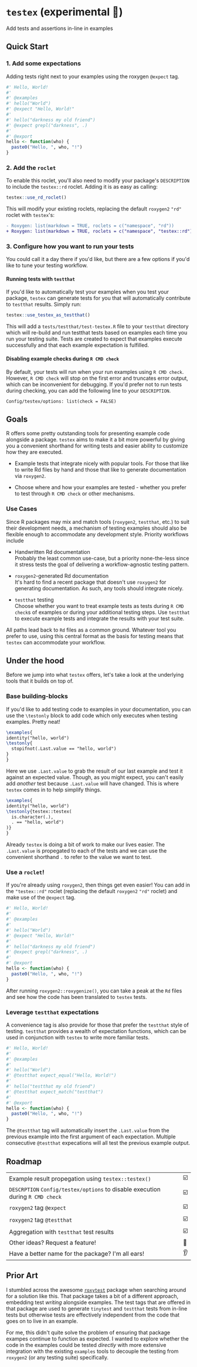 # `testex` (experimental :construction_worker:)

Add tests and assertions in-line in examples

## Quick Start

### 1. Add some expectations

Adding tests right next to your examples using the roxygen `@expect` tag.

```r
#' Hello, World!
#' 
#' @examples
#' hello("World")
#' @expect "Hello, World!"
#'
#' hello("darkness my old friend")
#' @expect grepl("darkness", .)
#' 
#' @export
hello <- function(who) {
  paste0("Hello, ", who, "!")
}
```

### 2. Add the `roclet`

To enable this roclet, you'll also need to modify your package's `DESCRIPTION`
to include the `testex::rd` roclet. Adding it is as easy as calling:

```r
testex::use_rd_roclet()
```

This will modify your existing roclets, replacing the default `roxygen2` `"rd"`
roclet with `testex`'s:

```diff
- Roxygen: list(markdown = TRUE, roclets = c("namespace", "rd"))
+ Roxygen: list(markdown = TRUE, roclets = c("namespace", "testex::rd"))
```

### 3. Configure how you want to run your tests

You could call it a day there if you'd like, but there are a few options if
you'd like to tune your testing workflow.

#### Running tests with `testthat`

If you'd like to automatically test your examples when you test your package,
`testex` can generate tests for you that will automatically contribute to
`testthat` results. Simply run:

```r
testex::use_testex_as_testthat()
```

This will add a `tests/testthat/test-testex.R` file to your `testthat` directory
which will re-build and run testthat tests based on examples each time you run
your testing suite. Tests are created to expect that examples execute
successfully and that each example expectation is fulfilled. 

#### Disabling example checks during `R CMD check`

By default, your tests will run when your run examples using `R CMD check`.
However, `R CMD check` will stop on the first error and truncates error output,
which can be inconvenient for debugging. If you'd prefer not to run tests 
during checking, you can add the following line to your `DESCRIPTION`.

```
Config/testex/options: list(check = FALSE)
```

## Goals

R offers some pretty outstanding tools for presenting example code alongside a
package. `testex` aims to make it a bit more powerful by giving you a convenient
shorthand for writing tests and easier ability to customize how they are
executed.

* Example tests that integrate nicely with popular tools. For those that like to
  write Rd files by hand and those that like to generate documentation via
  `roxygen2`.

* Choose where and how your examples are tested - whether you prefer to test
  through `R CMD check` or other mechanisms.

### Use Cases

Since R packages may mix and match tools (`roxygen2`, `testthat`, etc.) to suit
their development needs, a mechanism of testing examples should also be flexible
enough to accommodate any development style. Priority workflows include

* Handwritten Rd documentation  
  Probably the least common use-case, but a priority none-the-less since it
  stress tests the goal of delivering a workflow-agnostic testing pattern.

* `roxygen2`-generated Rd documentation  
  It's hard to find a recent package that doesn't use `roxygen2` for generating
  documentation. As such, any tools should integrate nicely.

* `testthat` testing  
  Choose whether you want to treat example tests as tests during `R CMD check`s
  of examples or during your additional testing steps. Use `testthat` to
  execute example tests and integrate the results with your test suite.

All paths lead back to `Rd` files as a common ground. Whatever tool you prefer
to use, using this central format as the basis for testing means that `testex`
can accommodate your workflow.

## Under the hood

Before we jump into what `testex` offers, let's take a look at the underlying
tools that it builds on top of. 

### Base building-blocks

If you'd like to add testing code to examples in your documentation, you can use
the `\testonly` block to add code which only executes when testing examples.
Pretty neat!

```latex
\examples{
identity("hello, world")
\testonly{
  stopifnot(.Last.value == "hello, world")
}
}
```

Here we use `.Last.value` to grab the result of our last example and test it
against an expected value. Though, as you might expect, you can't easily add
_another_ test because `.Last.value` will have changed. This is where `testex`
comes in to help simplify things.

```latex
\examples{
identity("hello, world")
\testonly{testex::testex(
  is.character(.),
  . == "hello, world")
)}
}
```

Already `testex` is doing a bit of work to make our lives easier. The
`.Last.value` is propegated to each of the tests and we can use the convenient
shorthand `.` to refer to the value we want to test.

### Use a `roclet`!

If you're already using `roxygen2`, then things get even easier! You can add in
the `"testex::rd"` roclet (replacing the default `roxygen2` `"rd"` roclet) and
make use of the `@expect` tag.

```r
#' Hello, World!
#' 
#' @examples
#' 
#' hello("World")
#' @expect "Hello, World!"
#'
#' hello("darkness my old friend")
#' @expect grepl("darkness", .)
#' 
#' @export
hello <- function(who) {
  paste0("Hello, ", who, "!")
}
```

After running `roxygen2::roxygenize()`, you can take a peak at the `Rd` files
and see how the code has been translated to `testex` tests.

### Leverage `testthat` expectations

A convenience tag is also provide for those that prefer the `testthat` style of
testing. `testthat` provides a wealth of expectation functions, which can be used
in conjunction with `testex` to write more familiar tests. 

```r
#' Hello, World!
#' 
#' @examples
#' 
#' hello("World")
#' @testthat expect_equal("Hello, World!")
#'
#' hello("testthat my old friend")
#' @testthat expect_match("testthat")
#' 
#' @export
hello <- function(who) {
  paste0("Hello, ", who, "!")
}
```

The `@testthat` tag will automatically insert the `.Last.value` from the
previous example into the first argument of each expectation. Multiple
consecutive `@testthat` expecations will all test the previous example output.

## Roadmap

|   |   |
|---|---|
| Example result propegation using `testex::testex()`| :ballot_box_with_check: |
| `DESCRPTION` `Config/testex/options` to disable execution during `R CMD check` | :ballot_box_with_check: |
| `roxygen2` tag `@expect` | :ballot_box_with_check: |
| `roxygen2` tag `@testthat` | :ballot_box_with_check: |
| Aggregation with `testthat` test results | :ballot_box_with_check: |
| Other ideas? Request a feature! | :thought_balloon: |
| Have a better name for the package? I'm all ears! | :ear: |

## Prior Art

I stumbled across the awesome [`roxytest`](https://github.com/mikldk/roxytest)
package when searching around for a solution like this. That package takes a bit
of a different approach, embedding test _writing_ alongside examples. The test
tags that are offered in that package are used to generate `tinytest` and
`testthat` tests from in-line tests but otherwise tests are effectively
independent from the code that goes on to live in an example.

For me, this didn't quite solve the problem of ensuring that package exampes
continue to function as expected.  I wanted to explore whether the code in the
examples could be tested _directly_ with more extensive integration with the
existing `examples` tools to decouple the testing from `roxygen2` (or any
testing suite) specifically.
